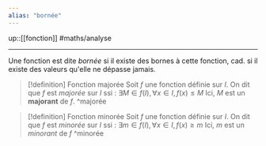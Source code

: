 ```yaml
---
alias: "bornée"
---
```

up::[[fonction]]
#maths/analyse

----
Une fonction est dite _bornée_ si il existe des bornes à cette fonction, cad. si il existe des valeurs qu'elle ne dépasse jamais.


> [!definition] Fonction majorée
> Soit $f$ une fonction définie sur $I$.
> On dit que $f$ est _majorée_ sur $I$ ssi :
> $\exists M\in f(I), \forall x\in I, f(x) \leq M$
> Ici, $M$ est un **majorant** de $f$.
^majorée


> [!definition] Fonction minorée
> Soit $f$ une fonction définie sur $I$.
> On dit que $f$ est _minorée_ sur $I$ ssi :
> $\exists m\in f(I), \forall x\in I, f(x) \geq m$
> Ici, $m$ est un _minorant_ de $f$
^minorée


